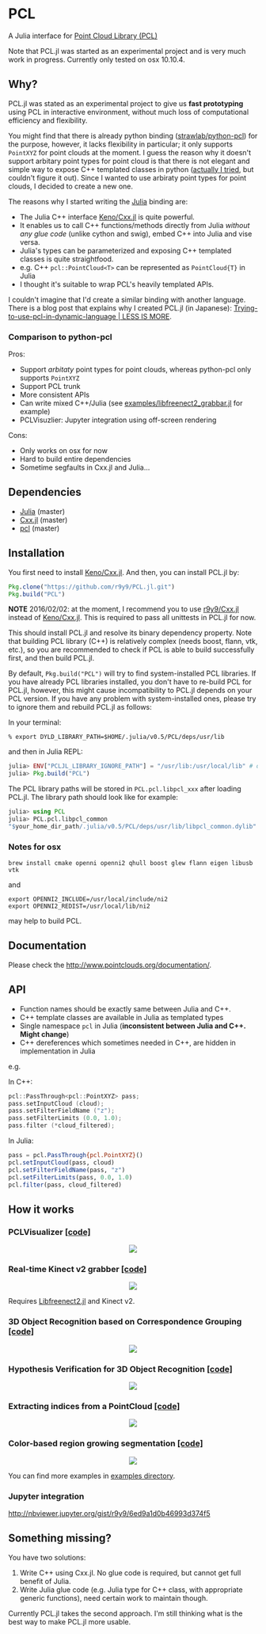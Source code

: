 # PCL

A Julia interface for [Point Cloud Library (PCL)](http://www.pointclouds.org/)

Note that PCL.jl was started as an experimental project and is very much work in progress. Currently only tested on osx 10.10.4.

## Why?

PCL.jl was stated as an experimental project to give us **fast prototyping** using PCL in interactive environment, without much loss of computational efficiency and flexibility. 

You might find that there is already python binding ([strawlab/python-pcl](https://github.com/strawlab/python-pcl)) for the purpose, however, it lacks flexibility in particular; it only supports `PointXYZ` for point clouds at the moment. I guess the reason why it doesn't support arbitary point types for point cloud is that there is not elegant and simple way to expose C++ templated classes in python ([actually I tried](https://github.com/r9y9/pypcl), but couldn't figure it out). Since I wanted to use arbiraty point types for point clouds, I decided to create a new one.

The reasons why I started writing the [Julia](http://julialang.org/) binding are:

- The Julia C++ interface [Keno/Cxx.jl](https://github.com/Keno/Cxx.jl) is quite powerful.
 - It enables us to call C++ functions/methods directly from Julia *without any glue code* (unlike cython and swig), embed C++ into Julia and vise versa.
- Julia's types can be parameterized and exposing C++ templated classes is quite straightfood.
 - e.g. C++ `pcl::PointCloud<T>` can be represented as `PointCloud{T}` in Julia
 - I thought it's suitable to wrap PCL's heavily templated APIs. 

I couldn't imagine that I'd create a similar binding with another language. There is a blog post that explains why I created PCL.jl (in Japanese): [Trying-to-use-pcl-in-dynamic-language | LESS IS MORE](http://r9y9.github.io/blog/2016/01/18/trying-to-use-pcl-in-dynamic-language/).

### Comparison to python-pcl

Pros:

- Support *arbitaty* point types for point clouds, whereas python-pcl only supports `PointXYZ`
- Support PCL trunk
- More consistent APIs
- Can write mixed C++/Julia (see [examples/libfreenect2_grabbar.jl](https://github.com/r9y9/PCL.jl/blob/master/examples/libfreenect2_grabbar.jl) for example)
- PCLVisuzlier: Jupyter integration using off-screen rendering

Cons:

- Only works on osx for now
- Hard to build entire dependencies
- Sometime segfaults in Cxx.jl and Julia...
 
## Dependencies

- [Julia](https://github.com/JuliaLang/julia) (master)
- [Cxx.jl](https://github.com/Keno/Cxx.jl) (master)
- [pcl](https://github.com/PointCloudLibrary/pcl) (master)

## Installation

You first need to install [Keno/Cxx.jl](https://github.com/Keno/Cxx.jl). And then, you can install PCL.jl by:

```jl
Pkg.clone("https://github.com/r9y9/PCL.jl.git")
Pkg.build("PCL")
```

**NOTE** 2016/02/02: at the moment, I recommend you to use [r9y9/Cxx.jl](https://github.com/r9y9/Cxx.jl) instead of [Keno/Cxx.jl](https://github.com/Keno/Cxx.jl). This is required to pass all unittests in PCL.jl for now.

This should install PCL.jl and resolve its binary dependency property. Note that building PCL library (C++) is relatively complex (needs boost, flann, vtk, etc.), so you are recommended to check if PCL is able to build successfully first, and then build PCL.jl.

By default, `Pkg.build("PCL")` will try to find system-installed PCL libraries. If you have already PCL libraries installed, you don't have to re-build PCL for PCL.jl, however, this might cause incompatibility to PCL.jl depends on your PCL version. If you have any problem with system-installed ones, please try to ignore them and rebuild PCL.jl as follows:

In your terminal:
```
% export DYLD_LIBRARY_PATH=$HOME/.julia/v0.5/PCL/deps/usr/lib
```

and then in Julia REPL:

```jl
julia> ENV["PCLJL_LIBRARY_IGNORE_PATH"] = "/usr/lib:/usr/local/lib" # depends on your environment
julia> Pkg.build("PCL")
```

The PCL library paths will be stored in `PCL.pcl.libpcl_xxx` after loading PCL.jl. The library path should look like for example:

```jl
julia> using PCL
julia> PCL.pcl.libpcl_common
"$your_home_dir_path/.julia/v0.5/PCL/deps/usr/lib/libpcl_common.dylib"
```

### Notes for osx

```
brew install cmake openni openni2 qhull boost glew flann eigen libusb vtk
```

and 

```
export OPENNI2_INCLUDE=/usr/local/include/ni2
export OPENNI2_REDIST=/usr/local/lib/ni2
```

may help to build PCL.

## Documentation

Please check the http://www.pointclouds.org/documentation/.

## API

- Function names should be exactly same between Julia and C++.
- C++ template classes are available in Julia as templated types
- Single namespace `pcl` in Julia (**inconsistent between Julia and C++. Might change**)
- C++ dereferences which sometimes needed in C++, are hidden in implementation in Julia

e.g.

In C++:

```cpp
pcl::PassThrough<pcl::PointXYZ> pass;
pass.setInputCloud (cloud);
pass.setFilterFieldName ("z");
pass.setFilterLimits (0.0, 1.0);
pass.filter (*cloud_filtered);
```

In Julia:

```jl
pass = pcl.PassThrough{pcl.PointXYZ}()
pcl.setInputCloud(pass, cloud)
pcl.setFilterFieldName(pass, "z")
pcl.setFilterLimits(pass, 0.0, 1.0)
pcl.filter(pass, cloud_filtered)
```

## How it works

### PCLVisualizer [[code]](examples/pcl_visualizer.jl)

<div align="center"><img src="examples/images/milk_cartoon_all_small_clorox.gif" /></div>

### Real-time Kinect v2 grabber [[code]](examples/libfreenect2_grabbar.jl)

<div align="center"><img src="examples/images/libfreenect2_integration.gif" /></div>

Requires [Libfreenect2.jl](https://github.com/r9y9/Libfreenect2.jl) and Kinect v2.

### 3D Object Recognition based on Correspondence Grouping [[code]](examples/correspondence_grouping.jl)

<div align="center"><img src="examples/images/correspondence_grouping.png" /></div>

### Hypothesis Verification for 3D Object Recognition [[code]](examples/global_hypothesis_verification.jl)

<div align="center"><img src="examples/images/global_hypothesis_verification.png" /></div>

### Extracting indices from a PointCloud [[code]](examples/extract_indices.jl)

<div align="center"><img src="examples/images/extract_indices.png" /></div>

### Color-based region growing segmentation [[code]](examples/region_growing_rgb_segmentation.jl)

<div align="center"><img src="examples/images/region_growing_rgb_segmentation.png" /></div>

You can find more examples in [examples directory](examples/).

### Jupyter integration

http://nbviewer.jupyter.org/gist/r9y9/6ed9a1d0b46993d374f5

## Something missing?

You have two solutions:

1. Write C++ using Cxx.jl. No glue code is required, but cannot get full benefit of Julia.
2. Write Julia glue code (e.g. Julia type for C++ class, with appropriate generic functions), need certain work to maintain though.

Currently PCL.jl takes the second approach. I'm still thinking what is the best way to make PCL.jl more usable.
